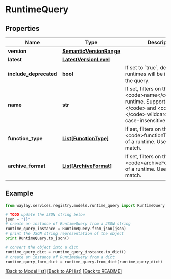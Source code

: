 # RuntimeQuery


## Properties

Name | Type | Description | Notes
------------ | ------------- | ------------- | -------------
**version** | [**SemanticVersionRange**](SemanticVersionRange.md) |  | [optional] 
**latest** | [**LatestVersionLevel**](LatestVersionLevel.md) |  | [optional] 
**include_deprecated** | **bool** | If set to &#x60;true&#x60;, deprecated runtimes will be included in the query. | [optional] [default to False]
**name** | **str** | If set, filters on the &lt;code&gt;name&lt;/code&gt; of a runtime. Supports &lt;code&gt;*&lt;/code&gt; and &lt;code&gt;?&lt;/code&gt; wildcards and is case-insensitive. | [optional] 
**function_type** | [**List[FunctionType]**](FunctionType.md) | If set, filters on the &lt;code&gt;functionType&lt;/code&gt; of a runtime. Uses an exact match. | [optional] 
**archive_format** | [**List[ArchiveFormat]**](ArchiveFormat.md) | If set, filters on the &lt;code&gt;archiveFormat&lt;/code&gt; of a runtime. Uses an exact match. | [optional] 

## Example

```python
from waylay.services.registry.models.runtime_query import RuntimeQuery

# TODO update the JSON string below
json = "{}"
# create an instance of RuntimeQuery from a JSON string
runtime_query_instance = RuntimeQuery.from_json(json)
# print the JSON string representation of the object
print RuntimeQuery.to_json()

# convert the object into a dict
runtime_query_dict = runtime_query_instance.to_dict()
# create an instance of RuntimeQuery from a dict
runtime_query_form_dict = runtime_query.from_dict(runtime_query_dict)
```
[[Back to Model list]](../README.md#documentation-for-models) [[Back to API list]](../README.md#documentation-for-api-endpoints) [[Back to README]](../README.md)


